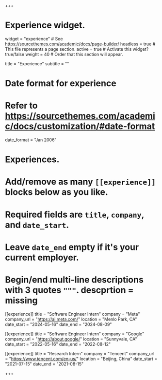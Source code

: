 +++
# Experience widget.
widget = "experience"  # See https://sourcethemes.com/academic/docs/page-builder/
headless = true  # This file represents a page section.
active = true  # Activate this widget? true/false
weight = 40  # Order that this section will appear.

title = "Experience"
subtitle = ""

# Date format for experience
#   Refer to https://sourcethemes.com/academic/docs/customization/#date-format
date_format = "Jan 2006"

# Experiences.
#   Add/remove as many `[[experience]]` blocks below as you like.
#   Required fields are `title`, `company`, and `date_start`.
#   Leave `date_end` empty if it's your current employer.
#   Begin/end multi-line descriptions with 3 quotes `"""`. descprtion = missing

[[experience]]
  title = "Software Engineer Intern"
  company = "Meta"
  company_url = "https://ai.meta.com/"
  location = "Menlo Park, CA"
  date_start = "2024-05-16"
  date_end = "2024-08-09" 

[[experience]]
  title = "Software Engineer Intern"
  company = "Google"
  company_url = "https://about.google/"
  location = "Sunnyvale, CA"
  date_start = "2022-05-16"
  date_end = "2022-08-12" 

[[experience]]
  title = "Research Intern"
  company = "Tencent"
  company_url = "https://www.tencent.com/en-us/"
  location = "Beijing, China"
  date_start = "2021-07-15"
  date_end = "2021-08-15"
  
+++
